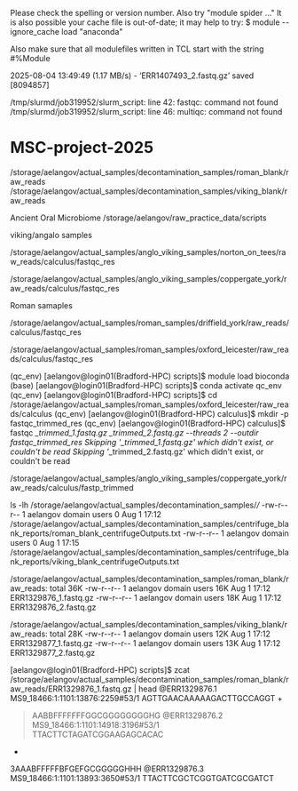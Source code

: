 


Please check the spelling or version number. Also try "module spider ..."
It is also possible your cache file is out-of-date; it may help to try:
  $ module --ignore_cache load "anaconda"

Also make sure that all modulefiles written in TCL start with the string #%Module



2025-08-04 13:49:49 (1.17 MB/s) - ‘ERR1407493_2.fastq.gz’ saved [8094857]

/tmp/slurmd/job319952/slurm_script: line 42: fastqc: command not found
/tmp/slurmd/job319952/slurm_script: line 46: multiqc: command not found

# MSC-project-2025
/storage/aelangov/actual_samples/decontamination_samples/roman_blank/raw_reads
/storage/aelangov/actual_samples/decontamination_samples/viking_blank/raw_reads

Ancient Oral Microbiome
/storage/aelangov/raw_practice_data/scripts

viking/angalo samples

/storage/aelangov/actual_samples/anglo_viking_samples/norton_on_tees/raw_reads/calculus/fastqc_res

/storage/aelangov/actual_samples/anglo_viking_samples/coppergate_york/raw_reads/calculus/fastqc_res

Roman samaples

/storage/aelangov/actual_samples/roman_samples/driffield_york/raw_reads/calculus/fastqc_res


/storage/aelangov/actual_samples/roman_samples/oxford_leicester/raw_reads/calculus/fastqc_res


(qc_env) [aelangov@login01(Bradford-HPC) scripts]$ module load bioconda
(base) [aelangov@login01(Bradford-HPC) scripts]$ conda activate qc_env
(qc_env) [aelangov@login01(Bradford-HPC) scripts]$ cd /storage/aelangov/actual_samples/roman_samples/oxford_leicester/raw_reads/calculus
(qc_env) [aelangov@login01(Bradford-HPC) calculus]$ mkdir -p fastqc_trimmed_res
(qc_env) [aelangov@login01(Bradford-HPC) calculus]$ fastqc *_trimmed_1.fastq.gz *_trimmed_2.fastq.gz --threads 2 --outdir fastqc_trimmed_res
Skipping '*_trimmed_1.fastq.gz' which didn't exist, or couldn't be read
Skipping '*_trimmed_2.fastq.gz' which didn't exist, or couldn't be read

/storage/aelangov/actual_samples/anglo_viking_samples/coppergate_york/raw_reads/calculus/fastp_trimmed


 ls -lh /storage/aelangov/actual_samples/decontamination_samples/*/*
-rw-r--r-- 1 aelangov domain users    0 Aug  1 17:12 /storage/aelangov/actual_samples/decontamination_samples/centrifuge_blank_reports/roman_blank_centrifugeOutputs.txt
-rw-r--r-- 1 aelangov domain users    0 Aug  1 17:15 /storage/aelangov/actual_samples/decontamination_samples/centrifuge_blank_reports/viking_blank_centrifugeOutputs.txt

/storage/aelangov/actual_samples/decontamination_samples/roman_blank/raw_reads:
total 36K
-rw-r--r-- 1 aelangov domain users 16K Aug  1 17:12 ERR1329876_1.fastq.gz
-rw-r--r-- 1 aelangov domain users 18K Aug  1 17:12 ERR1329876_2.fastq.gz

/storage/aelangov/actual_samples/decontamination_samples/viking_blank/raw_reads:
total 28K
-rw-r--r-- 1 aelangov domain users 12K Aug  1 17:12 ERR1329877_1.fastq.gz
-rw-r--r-- 1 aelangov domain users 13K Aug  1 17:12 ERR1329877_2.fastq.gz





[aelangov@login01(Bradford-HPC) scripts]$ zcat /storage/aelangov/actual_samples/decontamination_samples/roman_blank/raw_reads/ERR1329876_1.fastq.gz | head
@ERR1329876.1 MS9_18466:1:1101:13876:2259#53/1
AGTTGAACAAAAAGACTTGCCAGGT
+
>AABBFFFFFFFGGCGGGGGGGGHG
@ERR1329876.2 MS9_18466:1:1101:14918:3196#53/1
TTACTTCTAGATCGGAAGAGCACAC
+
3AAABFFFFFBFGEFGCGGGGGHHH
@ERR1329876.3 MS9_18466:1:1101:13893:3650#53/1
TTACTTCGCTCGGTGATCGCGATCT

